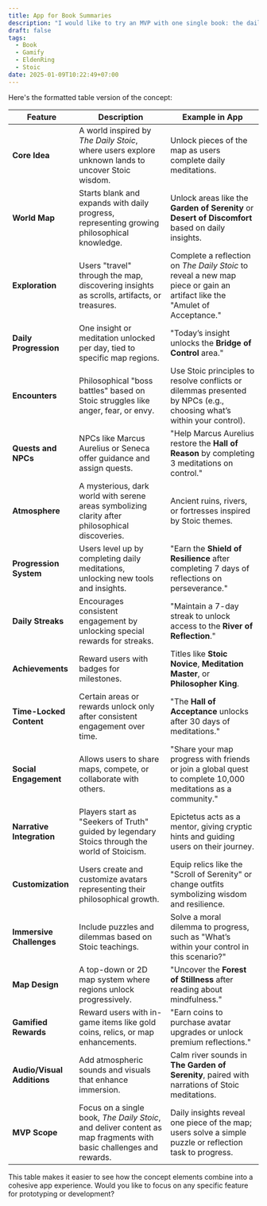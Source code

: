 ```yaml
---
title: App for Book Summaries
description: "I would like to try an MVP with one single book: the daily stoic, and I want to make it like and Open RGP game (like Elden Ring), I want to make user feels like they're discovering a unknown places, there's an map pieces like in Elden Ring game. Can you combine these two and tell me, what is it like?"
draft: false
tags:
  - Book
  - Gamify
  - EldenRing
  - Stoic
date: 2025-01-09T10:22:49+07:00
---
```


Here's the formatted table version of the concept:

|**Feature**|**Description**|**Example in App**|
|---|---|---|
|**Core Idea**|A world inspired by _The Daily Stoic_, where users explore unknown lands to uncover Stoic wisdom.|Unlock pieces of the map as users complete daily meditations.|
|**World Map**|Starts blank and expands with daily progress, representing growing philosophical knowledge.|Unlock areas like the **Garden of Serenity** or **Desert of Discomfort** based on daily insights.|
|**Exploration**|Users "travel" through the map, discovering insights as scrolls, artifacts, or treasures.|Complete a reflection on _The Daily Stoic_ to reveal a new map piece or gain an artifact like the "Amulet of Acceptance."|
|**Daily Progression**|One insight or meditation unlocked per day, tied to specific map regions.|"Today’s insight unlocks the **Bridge of Control** area."|
|**Encounters**|Philosophical "boss battles" based on Stoic struggles like anger, fear, or envy.|Use Stoic principles to resolve conflicts or dilemmas presented by NPCs (e.g., choosing what’s within your control).|
|**Quests and NPCs**|NPCs like Marcus Aurelius or Seneca offer guidance and assign quests.|"Help Marcus Aurelius restore the **Hall of Reason** by completing 3 meditations on control."|
|**Atmosphere**|A mysterious, dark world with serene areas symbolizing clarity after philosophical discoveries.|Ancient ruins, rivers, or fortresses inspired by Stoic themes.|
|**Progression System**|Users level up by completing daily meditations, unlocking new tools and insights.|"Earn the **Shield of Resilience** after completing 7 days of reflections on perseverance."|
|**Daily Streaks**|Encourages consistent engagement by unlocking special rewards for streaks.|"Maintain a 7-day streak to unlock access to the **River of Reflection**."|
|**Achievements**|Reward users with badges for milestones.|Titles like **Stoic Novice**, **Meditation Master**, or **Philosopher King**.|
|**Time-Locked Content**|Certain areas or rewards unlock only after consistent engagement over time.|"The **Hall of Acceptance** unlocks after 30 days of meditations."|
|**Social Engagement**|Allows users to share maps, compete, or collaborate with others.|"Share your map progress with friends or join a global quest to complete 10,000 meditations as a community."|
|**Narrative Integration**|Players start as "Seekers of Truth" guided by legendary Stoics through the world of Stoicism.|Epictetus acts as a mentor, giving cryptic hints and guiding users on their journey.|
|**Customization**|Users create and customize avatars representing their philosophical growth.|Equip relics like the "Scroll of Serenity" or change outfits symbolizing wisdom and resilience.|
|**Immersive Challenges**|Include puzzles and dilemmas based on Stoic teachings.|Solve a moral dilemma to progress, such as "What’s within your control in this scenario?"|
|**Map Design**|A top-down or 2D map system where regions unlock progressively.|"Uncover the **Forest of Stillness** after reading about mindfulness."|
|**Gamified Rewards**|Reward users with in-game items like gold coins, relics, or map enhancements.|"Earn coins to purchase avatar upgrades or unlock premium reflections."|
|**Audio/Visual Additions**|Add atmospheric sounds and visuals that enhance immersion.|Calm river sounds in **The Garden of Serenity**, paired with narrations of Stoic meditations.|
|**MVP Scope**|Focus on a single book, _The Daily Stoic_, and deliver content as map fragments with basic challenges and rewards.|Daily insights reveal one piece of the map; users solve a simple puzzle or reflection task to progress.|

This table makes it easier to see how the concept elements combine into a cohesive app experience. Would you like to focus on any specific feature for prototyping or development?